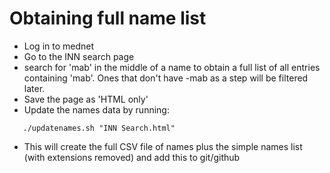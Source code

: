 Obtaining full name list
========================

- Log in to mednet
- Go to the INN search page
- search for 'mab' in the middle of a name to obtain a full list of
  all entries containing 'mab'. Ones that don't have -mab as a step
  will be filtered later.
- Save the page as 'HTML only'
- Update the names data by running:
```
   ./updatenames.sh "INN Search.html"
```
- This will create the full CSV file of names plus the simple names list (with extensions removed) and add this to git/github


